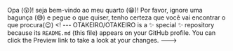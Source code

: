 Opa (😲)! seja bem-vindo ao meu quarto (😁)!
Por favor, ignore uma bagunça (😅) e pegue o que quiser,
tenho certeza que você vai encontrar o que procura(😉)
<! ---
OTAKEIRO/OTAKEIRO is a ✨ special ✨ repository because its `README.md` (this file) appears on your GitHub profile.
You can click the Preview link to take a look at your changes.
--->
